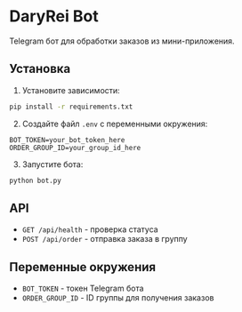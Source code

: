 # DaryRei Bot

Telegram бот для обработки заказов из мини-приложения.

## Установка

1. Установите зависимости:
```bash
pip install -r requirements.txt
```

2. Создайте файл `.env` с переменными окружения:
```
BOT_TOKEN=your_bot_token_here
ORDER_GROUP_ID=your_group_id_here
```

3. Запустите бота:
```bash
python bot.py
```

## API

- `GET /api/health` - проверка статуса
- `POST /api/order` - отправка заказа в группу

## Переменные окружения

- `BOT_TOKEN` - токен Telegram бота
- `ORDER_GROUP_ID` - ID группы для получения заказов
